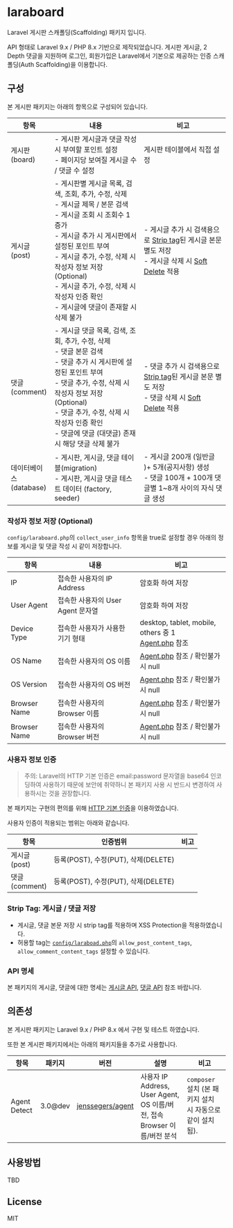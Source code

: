 # laraboard

Laravel 게시판 스캐폴딩(Scaffolding) 패키지 입니다.

API 형태로 Laravel 9.x / PHP 8.x 기반으로 제작되었습니다. 게시판 게시글, 2 Depth 댓글을 지원하며 로그인, 회원가입은 Laravel에서 기본으로 제공하는 인증 스캐폴딩(Auth Scaffolding)을 이용합니다.

## 구성

본 게시판 패키지는 아래의 항목으로 구성되어 있습니다.

| 항목 | 내용 | 비고 |
| --- | --- | --- |
| 게시판<br>(board) | - 게시판 게시글과 댓글 작성시 부여할 포인트 설정<br> - 페이지당 보여질 게시글 수 / 댓글 수 설정 | 게시판 테이블에서 직접 설정 |
| 게시글<br>(post) | - 게시판별 게시글 목록, 검색, 조회, 추가, 수정, 삭제<br> - 게시글 제목 / 본문 검색<br> - 게시글 조회 시 조회수 1 증가<br> - 게시글 추가 시 게시판에서 설정된 포인트 부여<br> - 게시글 추가, 수정, 삭제 시 작성자 정보 저장 (Optional)<br> - 게시글 추가, 수정, 삭제 시 작성자 인증 확인<br> - 게시글에 댓글이 존재할 시 삭제 불가 | - 게시글 추가 시 검색용으로 [Strip tag](https://www.php.net/manual/en/function.strip-tags.php)된 게시글 본문 별도 저장<br> - 게시글 삭제 시 [Soft Delete](https://laravel.kr/docs/9.x/eloquent#%EC%86%8C%ED%94%84%ED%8A%B8%20%EC%82%AD%EC%A0%9C%ED%95%98%EA%B8%B0) 적용 |
| 댓글<br>(comment) | - 게시글 댓글 목록, 검색, 조회, 추가, 수정, 삭제<br> - 댓글 본문 검색<br> - 댓글 추가 시 게시판에 설정된 포인트 부여<br> - 댓글 추가, 수정, 삭제 시 작성자 정보 저장 (Optional)<br> - 댓글 추가, 수정, 삭제 시 작성자 인증 확인<br> - 댓글에 댓글 (대댓글) 존재 시 해당 댓글 삭제 불가 | - 댓글 추가 시 검색용으로 [Strip tag](https://www.php.net/manual/en/function.strip-tags.php)된 게시글 본문 별도 저장<br> - 댓글 삭제 시 [Soft Delete](https://laravel.kr/docs/9.x/eloquent#%EC%86%8C%ED%94%84%ED%8A%B8%20%EC%82%AD%EC%A0%9C%ED%95%98%EA%B8%B0) 적용 |
| 데이터베이스<br>(database) | - 게시판, 게시글, 댓글 테이블(migration)<br> - 게시판, 게시글 댓글 테스트 데이터 (factory, seeder) <br>| - 게시글 200개 (일반글 )+ 5개(공지사항) 생성 <br> - 댓글 100개 + 100개 댓글별 1~8개 사이의 자식 댓글 생성 |

### 작성자 정보 저장 (Optional)

`config/laraboard.php`의 `collect_user_info` 항목을 true로 설정할 경우 아래의 정보를 게시글 및 댓글 작성 시 같이 저장합니다.

| 항목 | 내용 | 비고 |
| --- | --- | --- |
| IP | 접속한 사용자의 IP Address | 암호화 하여 저장 |
| User Agent | 접속한 사용자의 User Agent 문자열 | 암호화 하여 저장 |
| Device Type | 접속한 사용자가 사용한 기기 형태 | desktop, tablet, mobile, others 중 1<br> [Agent.php](src/Support/Detect/Agent.php) 참조|
| OS Name | 접속한 사용자의 OS 이름 | [Agent.php](src/Support/Detect/Agent.php) 참조 / 확인불가 시 null |
| OS Version | 접속한 사용자의 OS 버전 | [Agent.php](src/Support/Detect/Agent.php) 참조 / 확인불가 시 null  |
| Browser Name | 접속한 사용자의 Browser 이름 | [Agent.php](src/Support/Detect/Agent.php) 참조 / 확인불가 시 null  |
| Browser Name | 접속한 사용자의 Browser 버전 | [Agent.php](src/Support/Detect/Agent.php) 참조 / 확인불가 시 null  |

### 사용자 정보 인증

> 주의: Laravel의 HTTP 기본 인증은 email:password 문자열을 base64 인코딩하여 사용하기 때문에 보안에 취약하니 본 패키지 사용 시 반드시 변경하여 사용하시는 것을 권장합니다.

본 패키지는 구현의 편의를 위해 [HTTP 기본 인증](https://laravel.kr/docs/9.x/authentication#HTTP%20%EA%B8%B0%EB%B3%B8%20%EC%9D%B8%EC%A6%9D)을 이용하였습니다.

사용자 인증이 적용되는 범위는 아래와 같습니다.

| 항목 | 인증범위 | 비고 |
| --- | --- | --- |
| 게시글<br>(post) | 등록(POST), 수정(PUT), 삭제(DELETE) |  |
| 댓글<br>(comment) | 등록(POST), 수정(PUT), 삭제(DELETE) |  |

### Strip Tag: 게시글 / 댓글 저장

- 게시글, 댓글 본문 저장 시 strip tag를 적용하며 XSS Protection을 적용하였습니다.
- 허용할 tag는 [`config/laraboad.php`](src/Laraboard/config/laraboard.php)의 `allow_post_content_tags`, `allow_comment_content_tags` 설정할 수 있습니다.

### API 명세

본 패키지의 게시글, 댓글에 대한 명세는 [게시글 API](rest.comment.example.http), [댓글 API](rest.comment.example.http) 참조 바랍니다.

## 의존성

본 게시판 패키지는 Laravel 9.x / PHP 8.x 에서 구현 및 테스트 하였습니다.

또한 본 게시판 패키지에서는 아래의 패키지들을 추가로 사용합니다.

| 항목 | 패키지 | 버전 | 설명 | 비고 |
| --- | --- | --- | --- | --- |
| Agent Detect | 3.0@dev | [jenssegers/agent](https://packagist.org/packages/jenssegers/agent) | 사용자 IP Address, User Agent, OS 이름/버전, 접속 Browser 이름/버전 분석 | `composer` 설치 (본 패키지 설치 시 자동으로 같이 설치됨). |

## 사용방법

TBD 

## License

MIT